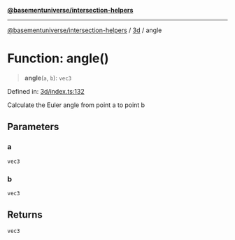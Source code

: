 [**@basementuniverse/intersection-helpers**](../../README.md)

***

[@basementuniverse/intersection-helpers](../../README.md) / [3d](../README.md) / angle

# Function: angle()

> **angle**(`a`, `b`): `vec3`

Defined in: [3d/index.ts:132](https://github.com/basementuniverse/intersection-helpers/blob/d942e5cf9ee51dc3854d6fbfe1d84a7ecd83c1ca/src/3d/index.ts#L132)

Calculate the Euler angle from point a to point b

## Parameters

### a

`vec3`

### b

`vec3`

## Returns

`vec3`
